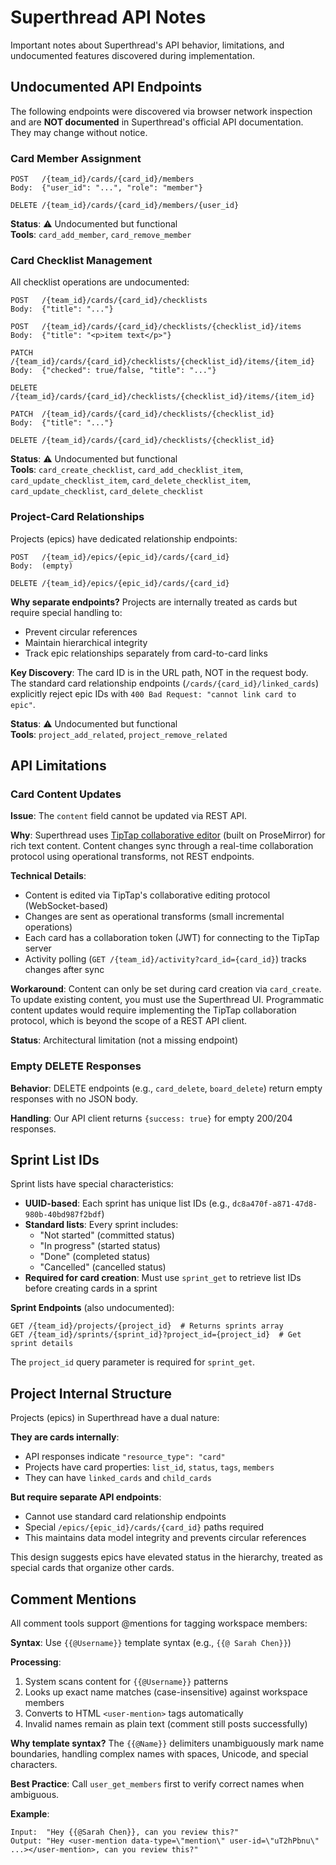 # Superthread API Notes

Important notes about Superthread's API behavior, limitations, and undocumented features discovered during implementation.

## Undocumented API Endpoints

The following endpoints were discovered via browser network inspection and are **NOT documented** in Superthread's official API documentation. They may change without notice.

### Card Member Assignment

```
POST   /{team_id}/cards/{card_id}/members
Body:  {"user_id": "...", "role": "member"}

DELETE /{team_id}/cards/{card_id}/members/{user_id}
```

**Status**: ⚠️ Undocumented but functional  
**Tools**: `card_add_member`, `card_remove_member`

### Card Checklist Management

All checklist operations are undocumented:

```
POST   /{team_id}/cards/{card_id}/checklists
Body:  {"title": "..."}

POST   /{team_id}/cards/{card_id}/checklists/{checklist_id}/items
Body:  {"title": "<p>item text</p>"}

PATCH  /{team_id}/cards/{card_id}/checklists/{checklist_id}/items/{item_id}
Body:  {"checked": true/false, "title": "..."}

DELETE /{team_id}/cards/{card_id}/checklists/{checklist_id}/items/{item_id}

PATCH  /{team_id}/cards/{card_id}/checklists/{checklist_id}
Body:  {"title": "..."}

DELETE /{team_id}/cards/{card_id}/checklists/{checklist_id}
```

**Status**: ⚠️ Undocumented but functional  
**Tools**: `card_create_checklist`, `card_add_checklist_item`, `card_update_checklist_item`, `card_delete_checklist_item`, `card_update_checklist`, `card_delete_checklist`

### Project-Card Relationships

Projects (epics) have dedicated relationship endpoints:

```
POST   /{team_id}/epics/{epic_id}/cards/{card_id}
Body:  (empty)

DELETE /{team_id}/epics/{epic_id}/cards/{card_id}
```

**Why separate endpoints?** Projects are internally treated as cards but require special handling to:
- Prevent circular references
- Maintain hierarchical integrity
- Track epic relationships separately from card-to-card links

**Key Discovery**: The card ID is in the URL path, NOT in the request body. The standard card relationship endpoints (`/cards/{card_id}/linked_cards`) explicitly reject epic IDs with `400 Bad Request: "cannot link card to epic"`.

**Status**: ⚠️ Undocumented but functional  
**Tools**: `project_add_related`, `project_remove_related`

## API Limitations

### Card Content Updates

**Issue**: The `content` field cannot be updated via REST API.

**Why**: Superthread uses [TipTap collaborative editor](https://newsletter.superthread.com/p/how-we-implemented-tiptap-editor) (built on ProseMirror) for rich text content. Content changes sync through a real-time collaboration protocol using operational transforms, not REST endpoints.

**Technical Details**:
- Content is edited via TipTap's collaborative editing protocol (WebSocket-based)
- Changes are sent as operational transforms (small incremental operations)
- Each card has a collaboration token (JWT) for connecting to the TipTap server
- Activity polling (`GET /{team_id}/activity?card_id={card_id}`) tracks changes after sync

**Workaround**: Content can only be set during card creation via `card_create`. To update existing content, you must use the Superthread UI. Programmatic content updates would require implementing the TipTap collaboration protocol, which is beyond the scope of a REST API client.

**Status**: Architectural limitation (not a missing endpoint)

### Empty DELETE Responses

**Behavior**: DELETE endpoints (e.g., `card_delete`, `board_delete`) return empty responses with no JSON body.

**Handling**: Our API client returns `{success: true}` for empty 200/204 responses.

## Sprint List IDs

Sprint lists have special characteristics:

- **UUID-based**: Each sprint has unique list IDs (e.g., `dc8a470f-a871-47d8-980b-40bd987f2bdf`)
- **Standard lists**: Every sprint includes:
  - "Not started" (committed status)
  - "In progress" (started status)
  - "Done" (completed status)
  - "Cancelled" (cancelled status)
- **Required for card creation**: Must use `sprint_get` to retrieve list IDs before creating cards in a sprint

**Sprint Endpoints** (also undocumented):
```
GET /{team_id}/projects/{project_id}  # Returns sprints array
GET /{team_id}/sprints/{sprint_id}?project_id={project_id}  # Get sprint details
```

The `project_id` query parameter is required for `sprint_get`.

## Project Internal Structure

Projects (epics) in Superthread have a dual nature:

**They are cards internally**:
- API responses indicate `"resource_type": "card"`
- Projects have card properties: `list_id`, `status`, `tags`, `members`
- They can have `linked_cards` and `child_cards`

**But require separate API endpoints**:
- Cannot use standard card relationship endpoints
- Special `/epics/{epic_id}/cards/{card_id}` paths required
- This maintains data model integrity and prevents circular references

This design suggests epics have elevated status in the hierarchy, treated as special cards that organize other cards.

## Comment Mentions

All comment tools support @mentions for tagging workspace members:

**Syntax**: Use `{{@Username}}` template syntax (e.g., `{{@ Sarah Chen}}`)

**Processing**:
1. System scans content for `{{@Username}}` patterns
2. Looks up exact name matches (case-insensitive) against workspace members
3. Converts to HTML `<user-mention>` tags automatically
4. Invalid names remain as plain text (comment still posts successfully)

**Why template syntax?** The `{{@Name}}` delimiters unambiguously mark name boundaries, handling complex names with spaces, Unicode, and special characters.

**Best Practice**: Call `user_get_members` first to verify correct names when ambiguous.

**Example**:
```
Input:  "Hey {{@Sarah Chen}}, can you review this?"
Output: "Hey <user-mention data-type=\"mention\" user-id=\"uT2hPbnu\" ...></user-mention>, can you review this?"
```
